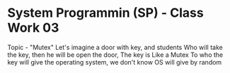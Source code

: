 # System Programmin (SP) - Class Work 03

 Topic - "Mutex"
 Let's imagine a door with key, and students
 Who will take the key, then he will be open the door, 
 The key is Like a Mutex
 To who the key will give the operating system, we don't know
 OS will give by random 
